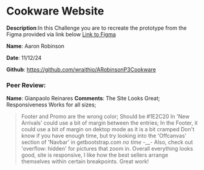 # Cookware Website

**Description**:In this Challenge you are to recreate the prototype from the Figma provided via link below
[Link to Figma](https://www.figma.com/proto/r5mPHG6c8kRhWrrhorOL2n/CodeStack-Academy-Website?type=design&node-id=40-882&viewport=1541%2C555%2C0.26&t=Hy6Dld3nRlBmvw2B-0&scaling=min-zoom&starting-point-node-id=40%3A882&show-proto-sidebar=1)

**Name**: Aaron Robinson

**Date**: 11/12/24

**Github**: https://github.com/wraithio/ARobinsonP3Cookware

### Peer Review:
**Name**: Gianpaolo Reinares
**Comments**: The Site Looks Great; Responsiveness Works for all sizes;
> Footer and Promo are the wrong color; Should be #1E2C20
> In 'New Arrivals' could use a bit of margin between the entries;
> In the Footer, it could use a bit of margin on dektop mode as it is a bit cramped
> Don't know if you have enough time, but try looking into the 'Offcanvas' section of 'Navbar' in getbootstrap.com *no time* -__-
> Also, check out 'overflow: hidden' for pictures that zoom in.
> Overall everything looks good, site is responsive, I like how the best sellers arrange themselves within certain breakpoints. Great work!